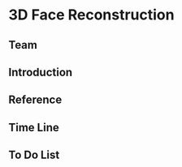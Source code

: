 # 3D Face Reconstruction

## Team

 
## Introduction


 
## Reference


## Time Line


## To Do List

